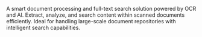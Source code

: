 A smart document processing and full-text search solution powered by OCR and AI. Extract, analyze, and search content within scanned documents efficiently. Ideal for handling large-scale document repositories with intelligent search capabilities.

